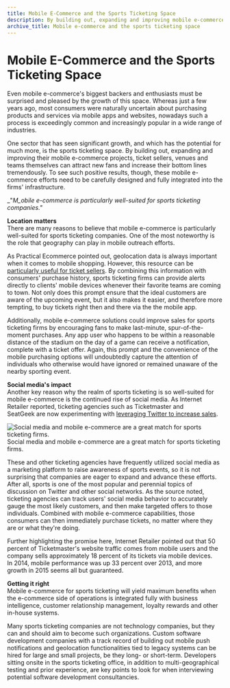 ```yaml
---
title: Mobile E-Commerce and the Sports Ticketing Space
description: By building out, expanding and improving mobile e-commerce, ticket sellers, venues and teams themselves attract new fans and increase bottom lines 
archive_title: Mobile e-commerce and the sports ticketing space
---
```


# Mobile E-Commerce and the Sports Ticketing Space

Even mobile e-commerce's biggest backers and enthusiasts must be surprised and pleased by the growth of this space. Whereas just a few years ago, most consumers were naturally uncertain about purchasing products and services via mobile apps and websites, nowadays such a process is exceedingly common and increasingly popular in a wide range of industries.

One sector that has seen significant growth, and which has the potential for much more, is the sports ticketing space. By building out, expanding and improving their mobile e-commerce projects, ticket sellers, venues and teams themselves can attract new fans and increase their bottom lines tremendously. To see such positive results, though, these mobile e-commerce efforts need to be carefully designed and fully integrated into the firms' infrastructure.

_"_M_obile e-commerce is particularly well-suited for sports ticketing companies."_

**Location matters**  
There are many reasons to believe that mobile e-commerce is particularly well-suited for sports ticketing companies. One of the most noteworthy is the role that geography can play in mobile outreach efforts.

As Practical Ecommerce pointed out, geolocation data is always important when it comes to mobile shopping. However, this resource can be [particularly useful for ticket sellers](http://www.practicalecommerce.com/articles/74504-5-Ways-to-Jumpstart-Mobile-Ecommerce). By combining this information with consumers' purchase history, sports ticketing firms can provide alerts directly to clients' mobile devices whenever their favorite teams are coming to town. Not only does this prompt ensure that the ideal customers are aware of the upcoming event, but it also makes it easier, and therefore more tempting, to buy tickets right then and there via the the mobile app.

Additionally, mobile e-commerce solutions could improve sales for sports ticketing firms by encouraging fans to make last-minute, spur-of-the-moment purchases. Any app user who happens to be within a reasonable distance of the stadium on the day of a game can receive a notification, complete with a ticket offer. Again, this prompt and the convenience of the mobile purchasing options will undoubtedly capture the attention of individuals who otherwise would have ignored or remained unaware of the nearby sporting event.

**Social media's impact**  
Another key reason why the realm of sports ticketing is so well-suited for mobile e-commerce is the continued rise of social media. As Internet Retailer reported, ticketing agencies such as Ticketmaster and SeatGeek are now experimenting with [leveraging Twitter to increase sales](https://www.internetretailer.com/2015/02/26/seatgeek-ticketmaster-leverage-twitter-boost-ticket-sales).

![Social media and mobile e-commerce are a great match for sports ticketing firms.](http://pictures.brafton.com/x_0_0_0_14107496_800.jpg)Social media and mobile e-commerce are a great match for sports ticketing firms.

These and other ticketing agencies have frequently utilized social media as a marketing platform to raise awareness of sports events, so it is not surprising that companies are eager to expand and advance these efforts. After all, sports is one of the most popular and perennial topics of discussion on Twitter and other social networks. As the source noted, ticketing agencies can track users' social media behavior to accurately gauge the most likely customers, and then make targeted offers to those individuals. Combined with mobile e-commerce capabilities, those consumers can then immediately purchase tickets, no matter where they are or what they're doing.

Further highlighting the promise here, Internet Retailer pointed out that 50 percent of Ticketmaster's website traffic comes from mobile users and the company sells approximately 18 percent of its tickets via mobile devices. In 2014, mobile performance was up 33 percent over 2013, and more growth in 2015 seems all but guaranteed.

**Getting it right**  
Mobile e-commerce for sports ticketing will yield maximum benefits when the e-commerce side of operations is integrated fully with business intelligence, customer relationship management, loyalty rewards and other in-house systems.

Many sports ticketing companies are not technology companies, but they can and should aim to become such organizations. Custom software development companies with a track record of building out mobile push notifications and geolocation functionalities tied to legacy systems can be hired for large and small projects, be they long- or short-term. Developers sitting onsite in the sports ticketing office, in addition to multi-geographical testing and prior experience, are key points to look for when interviewing potential software development consultancies.
